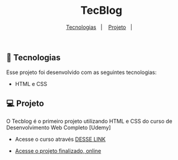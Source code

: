 <h1 align="center"> TecBlog </h1>

<p align="center">
  <a href="#-tecnologias">Tecnologias</a>&nbsp;&nbsp;&nbsp;|&nbsp;&nbsp;&nbsp;
  <a href="#-projeto">Projeto</a>&nbsp;&nbsp;&nbsp;|&nbsp;&nbsp;&nbsp;
</p>

<br>

## 🚀 Tecnologias

Esse projeto foi desenvolvido com as seguintes tecnologias:

- HTML e CSS

## 💻 Projeto

O Tecblog é o primeiro projeto utilizando HTML e CSS do curso de Desenvolvimento Web Completo [Udemy]
- Acesse o curso através [DESSE LINK](https://www.udemy.com/course/web-completo)

- [Acesse o projeto finalizado, online](https://jonathanmtt.github.io/tecblog)
